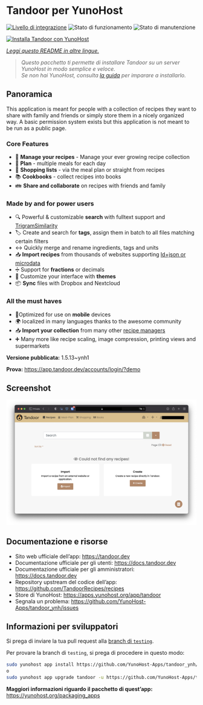 <!--
N.B.: Questo README è stato automaticamente generato da <https://github.com/YunoHost/apps/tree/master/tools/readme_generator>
NON DEVE essere modificato manualmente.
-->

# Tandoor per YunoHost

[![Livello di integrazione](https://dash.yunohost.org/integration/tandoor.svg)](https://dash.yunohost.org/appci/app/tandoor) ![Stato di funzionamento](https://ci-apps.yunohost.org/ci/badges/tandoor.status.svg) ![Stato di manutenzione](https://ci-apps.yunohost.org/ci/badges/tandoor.maintain.svg)

[![Installa Tandoor con YunoHost](https://install-app.yunohost.org/install-with-yunohost.svg)](https://install-app.yunohost.org/?app=tandoor)

*[Leggi questo README in altre lingue.](./ALL_README.md)*

> *Questo pacchetto ti permette di installare Tandoor su un server YunoHost in modo semplice e veloce.*  
> *Se non hai YunoHost, consulta [la guida](https://yunohost.org/install) per imparare a installarlo.*

## Panoramica

This application is meant for people with a collection of recipes they want to share with family and friends or simply
store them in a nicely organized way. A basic permission system exists but this application is not meant to be run as 
a public page.

### Core Features

- 🥗 **Manage your recipes** - Manage your ever growing recipe collection
- 📆 **Plan** - multiple meals for each day
- 🛒 **Shopping lists** - via the meal plan or straight from recipes
- 📚 **Cookbooks** - collect recipes into books
- 👪 **Share and collaborate** on recipes with friends and family

### Made by and for power users

- 🔍 Powerful & customizable **search** with fulltext support and [TrigramSimilarity](https://docs.djangoproject.com/en/3.0/ref/contrib/postgres/search/#trigram-similarity)
- 🏷️ Create and search for **tags**, assign them in batch to all files matching certain filters
- ↔️ Quickly merge and rename ingredients, tags and units 
- 📥️ **Import recipes** from thousands of websites supporting [ld+json or microdata](https://schema.org/Recipe)
- ➗ Support for **fractions** or decimals
- 🎨 Customize your interface with **themes**
- 📦 **Sync** files with Dropbox and Nextcloud
  
### All the must haves

- 📱Optimized for use on **mobile** devices
- 🌍 localized in many languages thanks to the awesome community
- 📥️ **Import your collection** from many other [recipe managers](https://docs.tandoor.dev/features/import_export/)
- ➕ Many more like recipe scaling, image compression, printing views and supermarkets

**Versione pubblicata:** 1.5.13~ynh1

**Prova:** <https://app.tandoor.dev/accounts/login/?demo>

## Screenshot

![Screenshot di Tandoor](./doc/screenshots/example.jpg)

## Documentazione e risorse

- Sito web ufficiale dell’app: <https://tandoor.dev>
- Documentazione ufficiale per gli utenti: <https://docs.tandoor.dev>
- Documentazione ufficiale per gli amministratori: <https://docs.tandoor.dev>
- Repository upstream del codice dell’app: <https://github.com/TandoorRecipes/recipes>
- Store di YunoHost: <https://apps.yunohost.org/app/tandoor>
- Segnala un problema: <https://github.com/YunoHost-Apps/tandoor_ynh/issues>

## Informazioni per sviluppatori

Si prega di inviare la tua pull request alla [branch di `testing`](https://github.com/YunoHost-Apps/tandoor_ynh/tree/testing).

Per provare la branch di `testing`, si prega di procedere in questo modo:

```bash
sudo yunohost app install https://github.com/YunoHost-Apps/tandoor_ynh/tree/testing --debug
o
sudo yunohost app upgrade tandoor -u https://github.com/YunoHost-Apps/tandoor_ynh/tree/testing --debug
```

**Maggiori informazioni riguardo il pacchetto di quest’app:** <https://yunohost.org/packaging_apps>
